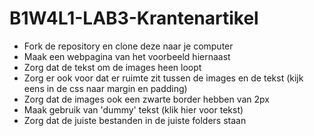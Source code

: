 # B1W4L1-LAB3-Krantenartikel
- Fork de repository en clone deze naar je computer
- Maak een webpagina van het voorbeeld hiernaast
- Zorg dat de tekst om de images heen loopt
- Zorg er ook voor dat er ruimte zit tussen de images en de tekst (kijk eens in de css naar margin en padding)
- Zorg dat de images ook een zwarte border hebben van 2px 
- Maak gebruik van 'dummy' tekst (klik hier voor tekst)
- Zorg dat de juiste bestanden in de juiste folders staan